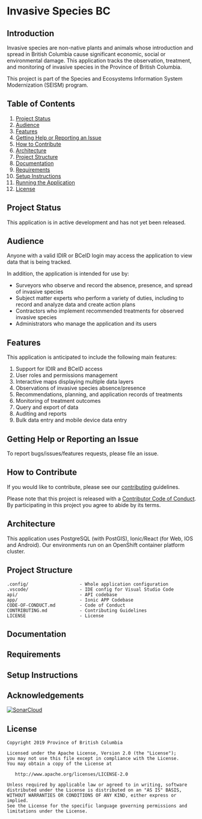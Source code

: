 # Invasive Species BC

## Introduction

Invasive species are non-native plants and animals whose introduction and spread in British Columbia cause significant economic, social or environmental damage. This application tracks the observation, treatment, and monitoring of invasive species in the Province of British Columbia.

This project is part of the Species and Ecosystems Information System Modernization (SEISM) program.

## Table of Contents

1. [Project Status](#project-status)
1. [Audience](#audience)
1. [Features](#features)
1. [Getting Help or Reporting an Issue](#getting-help-or-reporting-an-issue)
1. [How to Contribute](#how-to-contribute)
1. [Architecture](#architecture)
1. [Project Structure](#project-structure)
1. [Documentation](#documentation)
1. [Requirements](#requirements)
1. [Setup Instructions](#setup-instructions)
1. [Running the Application](#running-the-application)
1. [License](#license)

## Project Status

This application is in active development and has not yet been released.

## Audience

Anyone with a valid IDIR or BCeID login may access the application to view data that is being tracked.

In addition, the application is intended for use by:

* Surveyors who observe and record the absence, presence, and spread of invasive species
* Subject matter experts who perform a variety of duties, including to record and analyze data and create action plans
* Contractors who implement recommended treatments for observed invasive species
* Administrators who manage the application and its users

## Features

This application is anticipated to include the following main features:

1. Support for IDIR and BCeID access
1. User roles and permissions management
1. Interactive maps displaying multiple data layers
1. Observations of invasive species absence/presence
1. Recommendations, planning, and application records of treatments
1. Monitoring of treatment outcomes
1. Query and export of data
1. Auditing and reports
1. Bulk data entry and mobile device data entry

## Getting Help or Reporting an Issue

To report bugs/issues/features requests, please file an issue.

## How to Contribute

If you would like to contribute, please see our [contributing](CONTRIBUTING.md) guidelines.

Please note that this project is released with a [Contributor Code of Conduct](CODE-OF-CONDUCT.md). By participating in this project you agree to abide by its terms.

## Architecture

This application uses PostgreSQL (with PostGIS), Ionic/React (for Web, IOS and Android). Our environments run on an OpenShift container platform cluster.

## Project Structure

    .config/                   - Whole application configuration
    .vscode/                   - IDE config for Visual Studio Code
    api/                       - API codebase
    app/                       - Ionic APP Codebase
    CODE-OF-CONDUCT.md         - Code of Conduct
    CONTRIBUTING.md            - Contributing Guidelines
    LICENSE                    - License

## Documentation

## Requirements

## Setup Instructions

## Acknowledgements

[![SonarCloud](https://sonarcloud.io/images/project_badges/sonarcloud-black.svg)]()

## License

    Copyright 2019 Province of British Columbia

    Licensed under the Apache License, Version 2.0 (the "License");
    you may not use this file except in compliance with the License.
    You may obtain a copy of the License at

       http://www.apache.org/licenses/LICENSE-2.0

    Unless required by applicable law or agreed to in writing, software
    distributed under the License is distributed on an "AS IS" BASIS,
    WITHOUT WARRANTIES OR CONDITIONS OF ANY KIND, either express or implied.
    See the License for the specific language governing permissions and
    limitations under the License.
